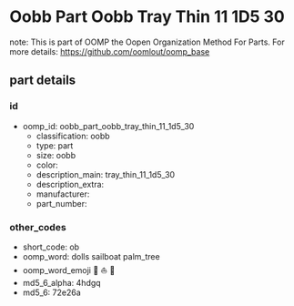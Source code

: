 # Oobb Part Oobb Tray Thin 11 1D5 30  

note: This is part of OOMP the Oopen Organization Method For Parts. For more details: https://github.com/oomlout/oomp_base

##  part details





### id
* oomp_id: oobb_part_oobb_tray_thin_11_1d5_30
  * classification: oobb
  * type: part
  * size: oobb
  * color: 
  * description_main: tray_thin_11_1d5_30
  * description_extra: 
  * manufacturer: 
  * part_number: 

### other_codes
* short_code: ob
* oomp_word: dolls sailboat palm_tree
* oomp_word_emoji :dolls: :sailboat: :palm_tree:
* md5_6_alpha: 4hdgq
* md5_6: 72e26a